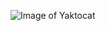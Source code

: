 ![Image of Yaktocat]([https://octodex.github.com/images/yaktocat.png](https://icatcare.org/app/uploads/2018/07/Thinking-of-getting-a-cat.png))
